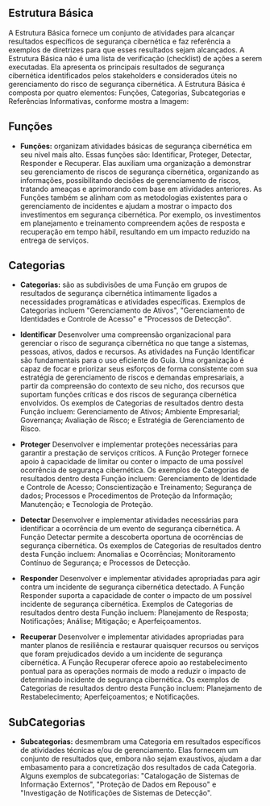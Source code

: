 ## Estrutura Básica ##

A Estrutura Básica fornece um conjunto de atividades para alcançar resultados
específicos de segurança cibernética e faz referência a exemplos de diretrizes para
que esses resultados sejam alcançados. A Estrutura Básica não é uma lista de
verificação (checklist) de ações a serem executadas. Ela apresenta os principais
resultados de segurança cibernética identificados pelos stakeholders e considerados
úteis no gerenciamento do risco de segurança cibernética. A Estrutura Básica é
composta por quatro elementos: Funções, Categorias, Subcategorias e Referências
Informativas, conforme mostra a Imagem:


 

## Funções ##


* **Funções:** organizam atividades básicas de segurança cibernética em seu nível
mais alto. Essas funções são: Identificar, Proteger, Detectar, Responder e
Recuperar. Elas auxiliam uma organização a demonstrar seu gerenciamento de
riscos de segurança cibernética, organizando as informações, possibilitando
decisões de gerenciamento de riscos, tratando ameaças e aprimorando com base
em atividades anteriores. As Funções também se alinham com as metodologias
existentes para o gerenciamento de incidentes e ajudam a mostrar o impacto dos
investimentos em segurança cibernética. Por exemplo, os investimentos em
planejamento e treinamento compreendem ações de resposta e recuperação em
tempo hábil, resultando em um impacto reduzido na entrega de serviços. 





## Categorias ##

* **Categorias:** são as subdivisões de uma Função em grupos de resultados de
segurança cibernética intimamente ligados a necessidades programáticas e
atividades específicas. Exemplos de Categorias incluem "Gerenciamento de
Ativos", "Gerenciamento de Identidades e Controle de Acesso" e "Processos
de Detecção".  




* **Identificar** Desenvolver uma compreensão organizacional para gerenciar o
risco de segurança cibernética no que tange a sistemas, pessoas, ativos,
dados e recursos.
As atividades na Função Identificar são fundamentais para o uso eficiente do
Guia. Uma organização é capaz de focar e priorizar seus esforços de forma
consistente com sua estratégia de gerenciamento de riscos e demandas
empresariais, a partir da compreensão do contexto de seu nicho, dos
recursos que suportam funções críticas e dos riscos de segurança
cibernética envolvidos. Os exemplos de Categorias de resultados dentro
desta Função incluem: Gerenciamento de Ativos; Ambiente Empresarial;
Governança; Avaliação de Risco; e Estratégia de Gerenciamento de Risco.  

* **Proteger** Desenvolver e implementar proteções necessárias para garantir a
prestação de serviços críticos.
A Função Proteger fornece apoio à capacidade de limitar ou conter o
impacto de uma possível ocorrência de segurança cibernética. Os
exemplos de Categorias de resultados dentro desta Função incluem:
Gerenciamento de Identidade e Controle de Acesso; Conscientização e
Treinamento; Segurança de dados; Processos e Procedimentos de
Proteção da Informação; Manutenção; e Tecnologia de Proteção.  


* **Detectar** Desenvolver e implementar atividades necessárias para identificar
a ocorrência de um evento de segurança cibernética.
A Função Detectar permite a descoberta oportuna de ocorrências de
segurança cibernética. Os exemplos de Categorias de resultados dentro
desta Função incluem: Anomalias e Ocorrências; Monitoramento
Contínuo de Segurança; e Processos de Detecção.  


* **Responder** Desenvolver e implementar atividades apropriadas para agir
contra um incidente de segurança cibernética detectado.
A Função Responder suporta a capacidade de conter o impacto de um
possível incidente de segurança cibernética. Exemplos de Categorias de
resultados dentro desta Função incluem: Planejamento de Resposta;
Notificações; Análise; Mitigação; e Aperfeiçoamentos.  


* **Recuperar** Desenvolver e implementar atividades apropriadas para manter
planos de resiliência e restaurar quaisquer recursos ou serviços que foram
prejudicados devido a um incidente de segurança cibernética.
A Função Recuperar oferece apoio ao restabelecimento pontual para as 
operações normais de modo a reduzir o impacto de determinado
incidente de segurança cibernética. Os exemplos de Categorias de
resultados dentro desta Função incluem: Planejamento de
Restabelecimento; Aperfeiçoamentos; e Notificações.  




## SubCategorias ##


* **Subcategorias:** desmembram uma Categoria em resultados específicos de
atividades técnicas e/ou de gerenciamento. Elas fornecem um conjunto de
resultados que, embora não sejam exaustivos, ajudam a dar embasamento
para a concretização dos resultados de cada Categoria. Alguns exemplos de
subcategorias: "Catalogação de Sistemas de Informação Externos", "Proteção
de Dados em Repouso" e "Investigação de Notificações de Sistemas de
Detecção".  
